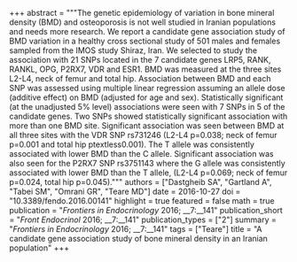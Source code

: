 +++
abstract = """The genetic epidemiology of variation in bone mineral density (BMD) and osteoporosis is not well studied in Iranian populations and needs more research. We report a candidate gene association study of BMD variation in a healthy cross sectional study of 501 males and females sampled from the IMOS study Shiraz, Iran. We selected to study the association with 21 SNPs located in the 7 candidate genes LRP5, RANK, RANKL, OPG, P2RX7, VDR and ESR1. BMD was measured at the three sites L2-L4, neck of femur and total hip. Association between BMD and each SNP was assessed using multiple linear regression assuming an allele dose (additive effect) on BMD (adjusted for age and sex). Statistically significant (at the unadjusted 5% level) associations were seen with 7 SNPs in 5 of the candidate genes. Two SNPs showed statistically significant association with more than one BMD site. Significant association was seen between BMD at all three sites with the VDR SNP rs731246 (L2-L4 p=0.038; neck of femur p=0.001 and total hip ptextless0.001). The T allele was consistently associated with lower BMD than the C allele. Significant association was also seen for the P2RX7 SNP rs3751143 where the G allele was consistently associated with lower BMD than the T allele, (L2-L4 p=0.069; neck of femur p=0.024, total hip p=0.045)."""
authors = ["Dastgheib SA", "Gartland A", "Tabei SM", "Omrani GR", "Teare MD"]
date = 2016-10-27
doi = "10.3389/fendo.2016.00141"
highlight = true
featured = false
math = true
publication = "*Frontiers in Endocrinology* 2016; __7:__141"
publication_short = "*Front Endocrinol* 2016; __7:__141"
publication_types = ["2"]
summary = "*Frontiers in Endocrinology* 2016; __7:__141"
tags = ["Teare"]
title = "A candidate gene association study of bone mineral density in an Iranian population"
+++


